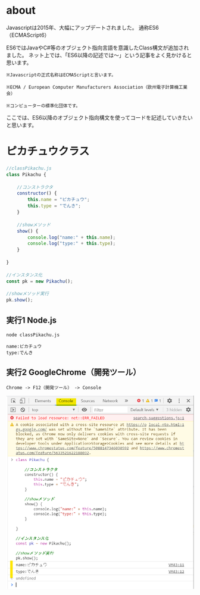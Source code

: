 # about

Javascriptは2015年、大幅にアップデートされました。
通称ES6（ECMAScript6）

ES6ではJavaやC#等のオブジェクト指向言語を意識したClass構文が追加されました。
ネット上では、「ES6以降の記述では～」という記事をよく見かけると思います。

```
※Javascriptの正式名称はECMAScriptと言います。

※ECMA / European Computer Manufacturers Association（欧州電子計算機工業会）

※コンピューターの標準化団体です。
```

ここでは、ES6以降のオブジェクト指向構文を使ってコードを記述していきたいと思います。

# ピカチュウクラス

```Javascript
//classPikachu.js
class Pikachu {

    //コンストラクタ
    constructor() {
        this.name = "ピカチュウ";
        this.type = "でんき";
    }

    //showメソッド
    show() {
        console.log("name:" + this.name);
        console.log("type:" + this.type);
    }

}

//インスタンス化
const pk = new Pikachu();

//showメソッド実行
pk.show();
```

## 実行1 Node.js

```
node classPikachu.js
```
```
name:ピカチュウ
type:でんき
```

## 実行2 GoogleChrome（開発ツール）
```
Chrome -> F12（開発ツール） -> Console
```
![pika](images/classpika1.png)
